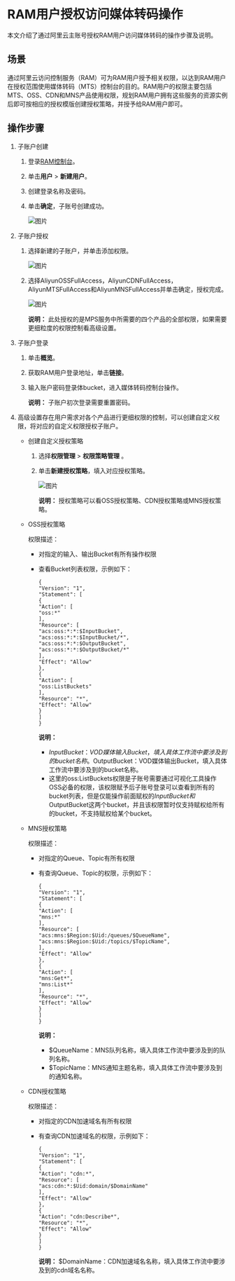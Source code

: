 # RAM用户授权访问媒体转码操作

本文介绍了通过阿里云主账号授权RAM用户访问媒体转码的操作步骤及说明。

## 场景

通过阿里云访问控制服务（RAM）可为RAM用户授予相关权限，以达到RAM用户在授权范围使用媒体转码（MTS）控制台的目的。RAM用户的权限主要包括MTS、OSS、CDN和MNS产品使用权限，规划RAM用户拥有这些服务的资源实例后即可按相应的授权模版创建授权策略，并授予给RAM用户即可。

## 操作步骤

1.  子账户创建

    1.  登录[RAM控制台](https://ram.console.aliyun.com/overview)。

    2.  单击**用户** \> **新建用户**。

    3.  创建登录名称及密码。

    4.  单击**确定**，子账号创建成功。

        ![图片](https://static-aliyun-doc.oss-accelerate.aliyuncs.com/assets/img/zh-CN/2308767061/p198784.png)

2.  子账户授权

    1.  选择新建的子账户，并单击添加权限。

        ![图片](https://static-aliyun-doc.oss-accelerate.aliyuncs.com/assets/img/zh-CN/2308767061/p198786.png)

    2.  选择AliyunOSSFullAccess，AliyunCDNFullAccess，AliyunMTSFullAccess和AliyunMNSFullAccess并单击确定，授权完成。

        ![图片](https://static-aliyun-doc.oss-accelerate.aliyuncs.com/assets/img/zh-CN/2308767061/p198788.png)

        **说明：** 此处授权的是MPS服务中所需要的四个产品的全部权限，如果需要更细粒度的权限控制看高级设置。

3.  子账户登录

    1.  单击**概览**。

    2.  获取RAM用户登录地址，单击**链接**。

    3.  输入账户密码登录体bucket，进入媒体转码控制台操作。

        **说明：** 子账户初次登录需要重置密码。

4.  高级设置存在用户需求对各个产品进行更细权限的控制，可以创建自定义权限，将对应的自定义权限授权子账户。

    -   创建自定义授权策略
        1.  选择**权限管理** \> **权限策略管理** 。
        2.  单击**新建授权策略**，填入对应授权策略。

            ![图片](https://static-aliyun-doc.oss-accelerate.aliyuncs.com/assets/img/zh-CN/2308767061/p198794.png)

            **说明：** 授权策略可以看OSS授权策略、CDN授权策略或MNS授权策略。

    -   OSS授权策略

        权限描述：

        -   对指定的输入、输出Bucket有所有操作权限
        -   查看Bucket列表权限，示例如下：

            ```
            {
            "Version": "1",
            "Statement": [
            {
            "Action": [
            "oss:*"
            ],
            "Resource": [
            "acs:oss:*:*:$InputBucket",
            "acs:oss:*:*:$InputBucket/*",
            "acs:oss:*:*:$OutputBucket",
            "acs:oss:*:*:$OutputBucket/*"
            ],
            "Effect": "Allow"
            },
            {
            "Action": [
            "oss:ListBuckets"
            ],
            "Resource": "*",
            "Effect": "Allow"
            }
            ]
            }
            ```

            **说明：**

            -   $InputBucket：VOD媒体输入Bucket，填入具体工作流中要涉及到的bucket名称。$OutputBucket：VOD媒体输出Bucket，填入具体工作流中要涉及到的bucket名称。
            -   这里的oss:ListBuckets权限是子账号需要通过可视化工具操作OSS必备的权限，该权限赋予后子账号登录可以查看到所有的bucket列表，但是仅能操作前面赋权的$InputBucket和$OutputBucket这两个bucket，并且该权限暂时仅支持赋权给所有的bucket，不支持赋权给某个bucket。
    -   MNS授权策略

        权限描述：

        -   对指定的Queue、Topic有所有权限
        -   有查询Queue、Topic的权限，示例如下：

            ```
            {
            "Version": "1",
            "Statement": [
            {
            "Action": [
            "mns:*"
            ],
            "Resource": [
            "acs:mns:$Region:$Uid:/queues/$QueueName",
            "acs:mns:$Region:$Uid:/topics/$TopicName",
            ],
            "Effect": "Allow"
            },
            {
            "Action": [
            "mns:Get*",
            "mns:List*"
            ],
            "Resource": "*",
            "Effect": "Allow"
            }
            ]
            }
            ```

            **说明：**

            -   $QueueName：MNS队列名称，填入具体工作流中要涉及到的队列名称。
            -   $TopicName：MNS通知主题名称，填入具体工作流中要涉及到的通知名称。
    -   CDN授权策略

        权限描述：

        -   对指定的CDN加速域名有所有权限
        -   有查询CDN加速域名的权限，示例如下：

            ```
            {
            "Version": "1",
            "Statement": [
            {
            "Action": "cdn:*",
            "Resource": [
            "acs:cdn:*:$Uid:domain/$DomainName"
            ],
            "Effect": "Allow"
            },
            {
            "Action": "cdn:Describe*",
            "Resource": "*",
            "Effect": "Allow"
            }
            ]
            }
            ```

            **说明：** $DomainName：CDN加速域名名称，填入具体工作流中要涉及到的cdn域名名称。



